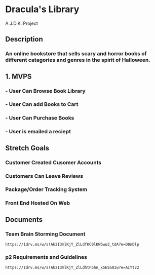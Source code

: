 # Dracula's Library
A J.D.K. Project
## Description
### An online bookstore that sells scary and horror books of different catagories and genres in the spirit of Halloween.
## 1. MVPS
  ### - User Can Browse Book Library
  ### - User Can add Books to Cart
  ### - User Can Purchase Books
  ### - User is emailed a reciept
## Stretch Goals
  ### Customer Created Cusomer Accounts
  ### Customers Can Leave Reviews
  ### Package/Order Tracking System
  ### Front End Hosted On Web
## Documents
  ### Team Brain Storming Document
    https://1drv.ms/w/s!Ak2I3mlKjY_ZlLdfKC0lKW5wu3_tdA?e=D0nDlp
  ### p2 Requirements and Guidelines
    https://1drv.ms/w/s!Ak2I3mlKjY_ZlLdhtFbhn_x5ESG0Iw?e=AIYt22

